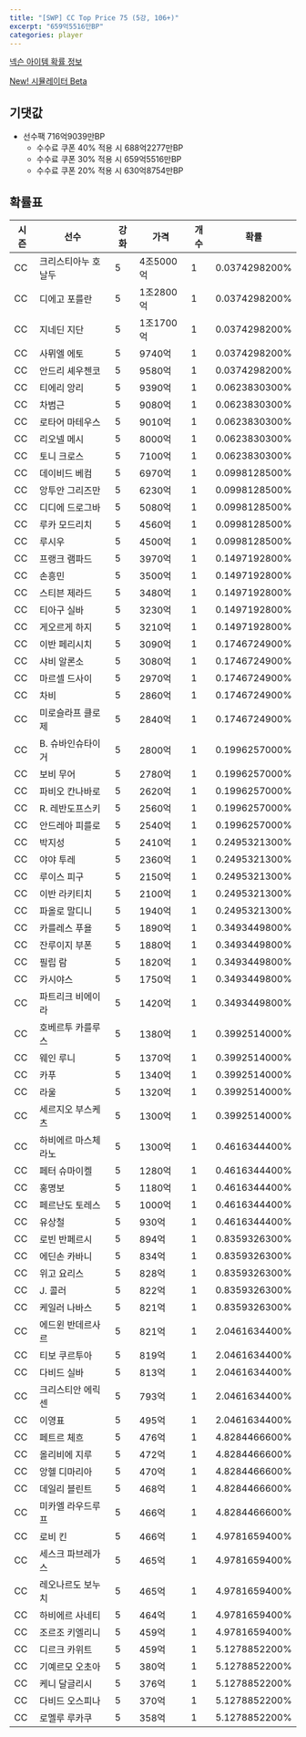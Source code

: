 ```yaml
---
title: "[SWP] CC Top Price 75 (5강, 106+)"
excerpt: "659억5516만BP"
categories: player
---
```

[넥슨 아이템 확률 정보](http://iteminfo.nexon.com/probability/fco?sn=7445)

[New! 시뮬레이터 Beta](/simulator/7445)
## 기댓값
- 선수팩 716억9039만BP
  - 수수료 쿠폰 40% 적용 시 688억2277만BP
  - 수수료 쿠폰 30% 적용 시 659억5516만BP
  - 수수료 쿠폰 20% 적용 시 630억8754만BP


## 확률표

|시즌|선수|강화|가격|개수|확률|
|---|---|---|---|---|---|
|CC|크리스티아누 호날두|5|4조5000억|1|0.0374298200%|
|CC|디에고 포를란|5|1조2800억|1|0.0374298200%|
|CC|지네딘 지단|5|1조1700억|1|0.0374298200%|
|CC|사뮈엘 에토|5|9740억|1|0.0374298200%|
|CC|안드리 셰우첸코|5|9580억|1|0.0374298200%|
|CC|티에리 앙리|5|9390억|1|0.0623830300%|
|CC|차범근|5|9080억|1|0.0623830300%|
|CC|로타어 마테우스|5|9010억|1|0.0623830300%|
|CC|리오넬 메시|5|8000억|1|0.0623830300%|
|CC|토니 크로스|5|7100억|1|0.0623830300%|
|CC|데이비드 베컴|5|6970억|1|0.0998128500%|
|CC|앙투안 그리즈만|5|6230억|1|0.0998128500%|
|CC|디디에 드로그바|5|5080억|1|0.0998128500%|
|CC|루카 모드리치|5|4560억|1|0.0998128500%|
|CC|루시우|5|4500억|1|0.0998128500%|
|CC|프랭크 램파드|5|3970억|1|0.1497192800%|
|CC|손흥민|5|3500억|1|0.1497192800%|
|CC|스티븐 제라드|5|3480억|1|0.1497192800%|
|CC|티아구 실바|5|3230억|1|0.1497192800%|
|CC|게오르게 하지|5|3210억|1|0.1497192800%|
|CC|이반 페리시치|5|3090억|1|0.1746724900%|
|CC|샤비 알론소|5|3080억|1|0.1746724900%|
|CC|마르셀 드사이|5|2970억|1|0.1746724900%|
|CC|차비|5|2860억|1|0.1746724900%|
|CC|미로슬라프 클로제|5|2840억|1|0.1746724900%|
|CC|B. 슈바인슈타이거|5|2800억|1|0.1996257000%|
|CC|보비 무어|5|2780억|1|0.1996257000%|
|CC|파비오 칸나바로|5|2620억|1|0.1996257000%|
|CC|R. 레반도프스키|5|2560억|1|0.1996257000%|
|CC|안드레아 피를로|5|2540억|1|0.1996257000%|
|CC|박지성|5|2410억|1|0.2495321300%|
|CC|야야 투레|5|2360억|1|0.2495321300%|
|CC|루이스 피구|5|2150억|1|0.2495321300%|
|CC|이반 라키티치|5|2100억|1|0.2495321300%|
|CC|파올로 말디니|5|1940억|1|0.2495321300%|
|CC|카를레스 푸욜|5|1890억|1|0.3493449800%|
|CC|잔루이지 부폰|5|1880억|1|0.3493449800%|
|CC|필립 람|5|1820억|1|0.3493449800%|
|CC|카시야스|5|1750억|1|0.3493449800%|
|CC|파트리크 비에이라|5|1420억|1|0.3493449800%|
|CC|호베르투 카를루스|5|1380억|1|0.3992514000%|
|CC|웨인 루니|5|1370억|1|0.3992514000%|
|CC|카푸|5|1340억|1|0.3992514000%|
|CC|라울|5|1320억|1|0.3992514000%|
|CC|세르지오 부스케츠|5|1300억|1|0.3992514000%|
|CC|하비에르 마스체라노|5|1300억|1|0.4616344400%|
|CC|페터 슈마이켈|5|1280억|1|0.4616344400%|
|CC|홍명보|5|1180억|1|0.4616344400%|
|CC|페르난도 토레스|5|1000억|1|0.4616344400%|
|CC|유상철|5|930억|1|0.4616344400%|
|CC|로빈 반페르시|5|894억|1|0.8359326300%|
|CC|에딘손 카바니|5|834억|1|0.8359326300%|
|CC|위고 요리스|5|828억|1|0.8359326300%|
|CC|J. 콜러|5|822억|1|0.8359326300%|
|CC|케일러 나바스|5|821억|1|0.8359326300%|
|CC|에드윈 반데르사르|5|821억|1|2.0461634400%|
|CC|티보 쿠르투아|5|819억|1|2.0461634400%|
|CC|다비드 실바|5|813억|1|2.0461634400%|
|CC|크리스티안 에릭센|5|793억|1|2.0461634400%|
|CC|이영표|5|495억|1|2.0461634400%|
|CC|페트르 체흐|5|476억|1|4.8284466600%|
|CC|올리비에 지루|5|472억|1|4.8284466600%|
|CC|앙헬 디마리아|5|470억|1|4.8284466600%|
|CC|데일리 블린트|5|468억|1|4.8284466600%|
|CC|미카엘 라우드루프|5|466억|1|4.8284466600%|
|CC|로비 킨|5|466억|1|4.9781659400%|
|CC|세스크 파브레가스|5|465억|1|4.9781659400%|
|CC|레오나르도 보누치|5|465억|1|4.9781659400%|
|CC|하비에르 사네티|5|464억|1|4.9781659400%|
|CC|조르조 키엘리니|5|459억|1|4.9781659400%|
|CC|디르크 카위트|5|459억|1|5.1278852200%|
|CC|기예르모 오초아|5|380억|1|5.1278852200%|
|CC|케니 달글리시|5|376억|1|5.1278852200%|
|CC|다비드 오스피나|5|370억|1|5.1278852200%|
|CC|로멜루 루카쿠|5|358억|1|5.1278852200%|
